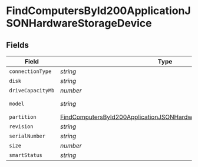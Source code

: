 # FindComputersById200ApplicationJSONHardwareStorageDevice


## Fields

| Field                                                                                                                                                               | Type                                                                                                                                                                | Required                                                                                                                                                            | Description                                                                                                                                                         | Example                                                                                                                                                             |
| ------------------------------------------------------------------------------------------------------------------------------------------------------------------- | ------------------------------------------------------------------------------------------------------------------------------------------------------------------- | ------------------------------------------------------------------------------------------------------------------------------------------------------------------- | ------------------------------------------------------------------------------------------------------------------------------------------------------------------- | ------------------------------------------------------------------------------------------------------------------------------------------------------------------- |
| `connectionType`                                                                                                                                                    | *string*                                                                                                                                                            | :heavy_minus_sign:                                                                                                                                                  | N/A                                                                                                                                                                 | false                                                                                                                                                               |
| `disk`                                                                                                                                                              | *string*                                                                                                                                                            | :heavy_minus_sign:                                                                                                                                                  | N/A                                                                                                                                                                 | disk0                                                                                                                                                               |
| `driveCapacityMb`                                                                                                                                                   | *number*                                                                                                                                                            | :heavy_minus_sign:                                                                                                                                                  | N/A                                                                                                                                                                 | 512287                                                                                                                                                              |
| `model`                                                                                                                                                             | *string*                                                                                                                                                            | :heavy_minus_sign:                                                                                                                                                  | N/A                                                                                                                                                                 | Apple SSD SM0512F                                                                                                                                                   |
| `partition`                                                                                                                                                         | [FindComputersById200ApplicationJSONHardwareStorageDevicePartition](../../models/operations/findcomputersbyid200applicationjsonhardwarestoragedevicepartition.md)[] | :heavy_minus_sign:                                                                                                                                                  | N/A                                                                                                                                                                 |                                                                                                                                                                     |
| `revision`                                                                                                                                                          | *string*                                                                                                                                                            | :heavy_minus_sign:                                                                                                                                                  | N/A                                                                                                                                                                 | UXM2JA1Q                                                                                                                                                            |
| `serialNumber`                                                                                                                                                      | *string*                                                                                                                                                            | :heavy_minus_sign:                                                                                                                                                  | N/A                                                                                                                                                                 | S1K5NYADC12934                                                                                                                                                      |
| `size`                                                                                                                                                              | *number*                                                                                                                                                            | :heavy_minus_sign:                                                                                                                                                  | N/A                                                                                                                                                                 | 512287                                                                                                                                                              |
| `smartStatus`                                                                                                                                                       | *string*                                                                                                                                                            | :heavy_minus_sign:                                                                                                                                                  | N/A                                                                                                                                                                 | Verified                                                                                                                                                            |